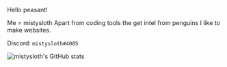 Hello peasant!

Me = mistysloth
Apart from coding tools the get intel from penguins I like to make websites.

Discord: `mistysloth#4005`

![mistysloth's GitHub stats](https://github-readme-stats.vercel.app/api?username=mistysloth&count_private=true)
